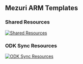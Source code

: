 ## Mezuri ARM Templates 

### Shared Resources 
[![Shared Resources](https://azuredeploy.net/deploybutton.png)](https://portal.azure.com/#create/Microsoft.Template/uri/https%3A%2F%2Fgithub.com%2Flinl33%2Fmezuri%2Fraw%2Fmaster%2Fshared.json)

### ODK Sync Resources 
[![ODK Sync Resources](https://azuredeploy.net/deploybutton.png)](https://portal.azure.com/#create/Microsoft.Template/uri/https%3A%2F%2Fgithub.com%2Flinl33%2Fmezuri%2Fraw%2Fmaster%2Fsync.json)
